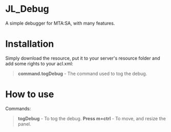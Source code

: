 JL_Debug
========
A simple debugger for MTA:SA, with many features.

Installation
========
Simply download the resource, put it to your server's resource folder and add some rights to your acl.xml:

>**command.togDebug** - The command used to tog the debug.

How to use
========
Commands:
>**togDebug** - To tog the debug.
>**Press m+ctrl** - To move, and resize the panel.